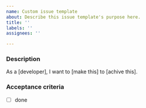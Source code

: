 ```yaml
---
name: Custom issue template
about: Describe this issue template's purpose here.
title: ''
labels: ''
assignees: ''

---
```


### Description

As a [developer], I want to [make this] to [achive this].

### Acceptance criteria

- [ ] done
